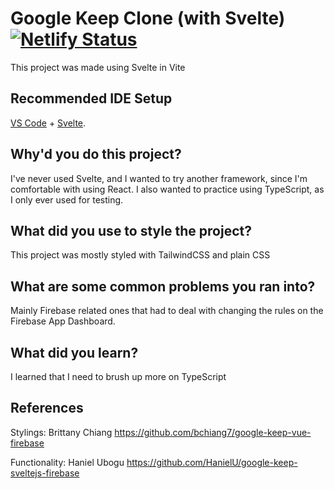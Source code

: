 # Google Keep Clone (with Svelte) [![Netlify Status](https://api.netlify.com/api/v1/badges/af6cf1de-7e98-46c4-895b-47d081c54dd2/deploy-status)](https://app.netlify.com/sites/gkeep-svelte/deploys)
This project was made using Svelte in Vite
## Recommended IDE Setup
[VS Code](https://code.visualstudio.com/) + [Svelte](https://marketplace.visualstudio.com/items?itemName=svelte.svelte-vscode).
## Why'd you do this project? 
I've never used Svelte, and I wanted to try another framework, since I'm comfortable with using React. I also wanted to practice using TypeScript, as I only ever used for testing.
## What did you use to style the project?
This project was mostly styled with TailwindCSS and plain CSS
## What are some common problems you ran into?
Mainly Firebase related ones that had to deal with changing the rules on the Firebase App Dashboard. 
## What did you learn?
I learned that I need to brush up more on TypeScript
## References
Stylings: Brittany Chiang https://github.com/bchiang7/google-keep-vue-firebase

Functionality: Haniel Ubogu https://github.com/HanielU/google-keep-sveltejs-firebase
